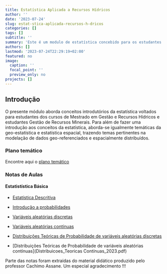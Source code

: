 ```yaml
---
title: Estatística Aplicada a Recursos Hídricos
author: ''
date: '2023-07-24'
slug: estat-stica-aplicada-recursos-h-dricos
categories: []
tags: []
subtitle: ''
summary: 'Este é um modulo de estatística concebido para os estudantes do Mestrado em Gestão de Recursos Hídricos'
authors: []
lastmod: '2023-07-24T22:29:19+02:00'
featured: no
image:
  caption: ''
  focal_point: ''
  preview_only: no
projects: []
---
```



## Introdução 

O presente módulo aborda conceitos introdutórios da estatística voltados para estudantes dos cursos de Mestrado em Gestão e Recursos Hídricos e estudantes Gestão de Recursos Minerais. Para além de fazer uma introdução aos conceitos da estatística, aborda-se igualmente temáticas da geo-estatística e estatística espacial, trazendo temas pertinentes na modelação de dados geo-referenciados e espacialmente distribuídos.



### Plano temático

Encontre aqui o [plano temático](Plano_Tematico_Estatistica_Aplicada.pdf)


### Notas de Aulas


#### Estatistística Básica

- [Estatística Descritiva](MESTRADO_GEOHIDRO.pdf)

- [Introdução a probabilidades](Intro_Probabilidade.pdf)

- [Variáveis aleatórias discretas](Probabilidade_Variaveis_Aleatorias_Discretos.pdf)

- [Variáveis aleatórias contínuas](Probabilidade_Variaveis_Aleatorias_Continuas.pdf)

- [Distribuições Teóricas de Probabilidade de variáveis aleatórias discretas](Distribuicoes_Teoricas_discretas_2023.pdf)

- [Distribuições Teóricas de Probabilidade de variáveis aleatórias contínuas](Distribuicoes_Teoricas Contínuas_2023.pdf)




Parte das notas foram extraídas do material didático produzido pelo professor Cachimo Assane. Um especial agradecimento !!! 
